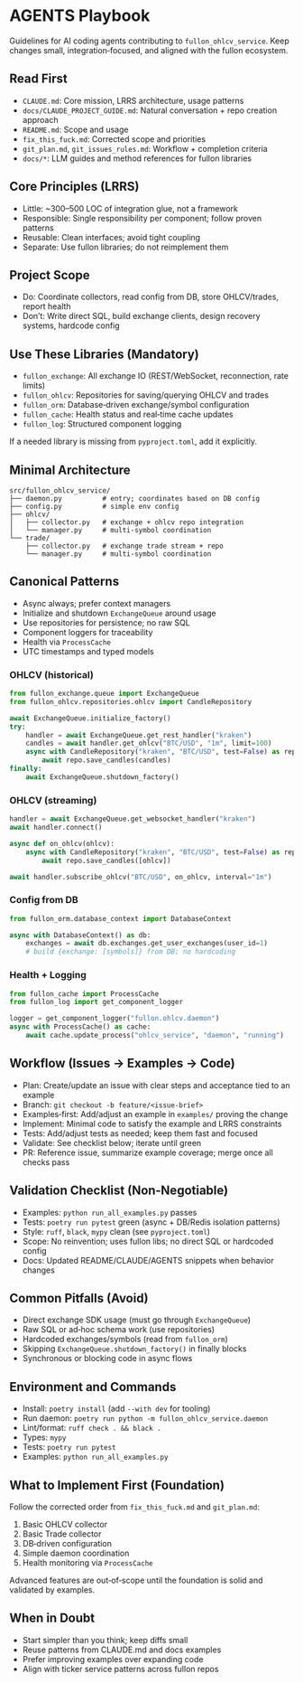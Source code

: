 # AGENTS Playbook

Guidelines for AI coding agents contributing to `fullon_ohlcv_service`. Keep changes small, integration‑focused, and aligned with the fullon ecosystem.

## Read First
- `CLAUDE.md`: Core mission, LRRS architecture, usage patterns
- `docs/CLAUDE_PROJECT_GUIDE.md`: Natural conversation + repo creation approach
- `README.md`: Scope and usage
- `fix_this_fuck.md`: Corrected scope and priorities
- `git_plan.md`, `git_issues_rules.md`: Workflow + completion criteria
- `docs/*`: LLM guides and method references for fullon libraries

## Core Principles (LRRS)
- Little: ~300–500 LOC of integration glue, not a framework
- Responsible: Single responsibility per component; follow proven patterns
- Reusable: Clean interfaces; avoid tight coupling
- Separate: Use fullon libraries; do not reimplement them

## Project Scope
- Do: Coordinate collectors, read config from DB, store OHLCV/trades, report health
- Don’t: Write direct SQL, build exchange clients, design recovery systems, hardcode config

## Use These Libraries (Mandatory)
- `fullon_exchange`: All exchange IO (REST/WebSocket, reconnection, rate limits)
- `fullon_ohlcv`: Repositories for saving/querying OHLCV and trades
- `fullon_orm`: Database‑driven exchange/symbol configuration
- `fullon_cache`: Health status and real‑time cache updates
- `fullon_log`: Structured component logging

If a needed library is missing from `pyproject.toml`, add it explicitly.

## Minimal Architecture
```
src/fullon_ohlcv_service/
├── daemon.py          # entry; coordinates based on DB config
├── config.py          # simple env config
├── ohlcv/
│   ├── collector.py   # exchange + ohlcv repo integration
│   └── manager.py     # multi‑symbol coordination
└── trade/
    ├── collector.py   # exchange trade stream + repo
    └── manager.py     # multi‑symbol coordination
```

## Canonical Patterns
- Async always; prefer context managers
- Initialize and shutdown `ExchangeQueue` around usage
- Use repositories for persistence; no raw SQL
- Component loggers for traceability
- Health via `ProcessCache`
- UTC timestamps and typed models

### OHLCV (historical)
```python
from fullon_exchange.queue import ExchangeQueue
from fullon_ohlcv.repositories.ohlcv import CandleRepository

await ExchangeQueue.initialize_factory()
try:
    handler = await ExchangeQueue.get_rest_handler("kraken")
    candles = await handler.get_ohlcv("BTC/USD", "1m", limit=100)
    async with CandleRepository("kraken", "BTC/USD", test=False) as repo:
        await repo.save_candles(candles)
finally:
    await ExchangeQueue.shutdown_factory()
```

### OHLCV (streaming)
```python
handler = await ExchangeQueue.get_websocket_handler("kraken")
await handler.connect()

async def on_ohlcv(ohlcv):
    async with CandleRepository("kraken", "BTC/USD", test=False) as repo:
        await repo.save_candles([ohlcv])

await handler.subscribe_ohlcv("BTC/USD", on_ohlcv, interval="1m")
```

### Config from DB
```python
from fullon_orm.database_context import DatabaseContext

async with DatabaseContext() as db:
    exchanges = await db.exchanges.get_user_exchanges(user_id=1)
    # build {exchange: [symbols]} from DB; no hardcoding
```

### Health + Logging
```python
from fullon_cache import ProcessCache
from fullon_log import get_component_logger

logger = get_component_logger("fullon.ohlcv.daemon")
async with ProcessCache() as cache:
    await cache.update_process("ohlcv_service", "daemon", "running")
```

## Workflow (Issues → Examples → Code)
- Plan: Create/update an issue with clear steps and acceptance tied to an example
- Branch: `git checkout -b feature/<issue-brief>`
- Examples‑first: Add/adjust an example in `examples/` proving the change
- Implement: Minimal code to satisfy the example and LRRS constraints
- Tests: Add/adjust tests as needed; keep them fast and focused
- Validate: See checklist below; iterate until green
- PR: Reference issue, summarize example coverage; merge once all checks pass

## Validation Checklist (Non‑Negotiable)
- Examples: `python run_all_examples.py` passes
- Tests: `poetry run pytest` green (async + DB/Redis isolation patterns)
- Style: `ruff`, `black`, `mypy` clean (see `pyproject.toml`)
- Scope: No reinvention; uses fullon libs; no direct SQL or hardcoded config
- Docs: Updated README/CLAUDE/AGENTS snippets when behavior changes

## Common Pitfalls (Avoid)
- Direct exchange SDK usage (must go through `ExchangeQueue`)
- Raw SQL or ad‑hoc schema work (use repositories)
- Hardcoded exchanges/symbols (read from `fullon_orm`)
- Skipping `ExchangeQueue.shutdown_factory()` in finally blocks
- Synchronous or blocking code in async flows

## Environment and Commands
- Install: `poetry install` (add `--with dev` for tooling)
- Run daemon: `poetry run python -m fullon_ohlcv_service.daemon`
- Lint/format: `ruff check . && black .`
- Types: `mypy`
- Tests: `poetry run pytest`
- Examples: `python run_all_examples.py`

## What to Implement First (Foundation)
Follow the corrected order from `fix_this_fuck.md` and `git_plan.md`:
1) Basic OHLCV collector
2) Basic Trade collector
3) DB‑driven configuration
4) Simple daemon coordination
5) Health monitoring via `ProcessCache`

Advanced features are out‑of‑scope until the foundation is solid and validated by examples.

## When in Doubt
- Start simpler than you think; keep diffs small
- Reuse patterns from CLAUDE.md and docs examples
- Prefer improving examples over expanding code
- Align with ticker service patterns across fullon repos

